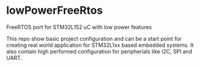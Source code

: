 lowPowerFreeRtos
================

FreeRTOS port for STM32L152 uC with low power features

This repo show basic project configuration and can be a start point for creating real world application for STM32L1xx based embedded systems.
It also contain high performed configuration for peripherials like I2C, SPI and UART.
